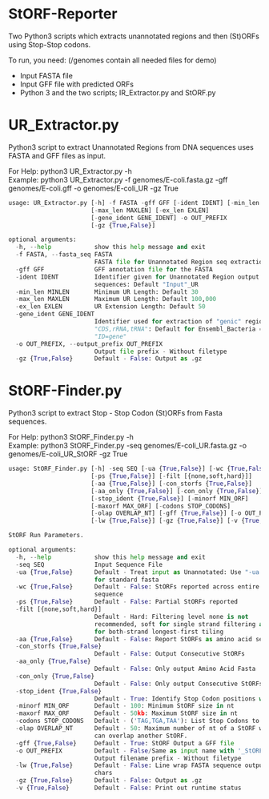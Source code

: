 # StORF-Reporter

Two Python3 scripts which extracts unannotated regions and then (St)ORFs using Stop-Stop codons.

To run, you need: (/genomes contain all needed files for demo)  
* Input FASTA file  
* Input GFF file with predicted ORFs   
* Python 3 and the two scripts; IR_Extractor.py and StORF.py

# UR_Extractor.py
Python3 script to extract Unannotated Regions from DNA sequences uses FASTA and GFF files as input.

For Help: python3 UR_Extractor.py -h  
Example: python3 UR_Extractor.py -f genomes/E-coli.fasta.gz -gff genomes/E-coli.gff -o genomes/E-coli_UR -gz True
```python
usage: UR_Extractor.py [-h] -f FASTA -gff GFF [-ident IDENT] [-min_len MINLEN]
                       [-max_len MAXLEN] [-ex_len EXLEN]
                       [-gene_ident GENE_IDENT] -o OUT_PREFIX
                       [-gz {True,False}]

optional arguments:
  -h, --help            show this help message and exit
  -f FASTA, --fasta_seq FASTA
                        FASTA file for Unannotated Region seq extraction
  -gff GFF              GFF annotation file for the FASTA
  -ident IDENT          Identifier given for Unannotated Region output
                        sequences: Default "Input"_UR
  -min_len MINLEN       Minimum UR Length: Default 30
  -max_len MAXLEN       Maximum UR Length: Default 100,000
  -ex_len EXLEN         UR Extension Length: Default 50
  -gene_ident GENE_IDENT
                        Identifier used for extraction of "genic" regions
                        "CDS,rRNA,tRNA": Default for Ensembl_Bacteria =
                        "ID=gene"
  -o OUT_PREFIX, --output_prefix OUT_PREFIX
                        Output file prefix - Without filetype
  -gz {True,False}      Default - False: Output as .gz
```
# StORF-Finder.py
Python3 script to extract Stop - Stop Codon (St)ORFs from Fasta sequences.  

For Help: python3 StORF_Finder.py -h  
Example: python3 StORF_Finder.py -seq genomes/E-coli_UR.fasta.gz -o genomes/E-coli_UR_StORF -gz True
```python
usage: StORF_Finder.py [-h] -seq SEQ [-ua {True,False}] [-wc {True,False}]
                       [-ps {True,False}] [-filt [{none,soft,hard}]]
                       [-aa {True,False}] [-con_storfs {True,False}]
                       [-aa_only {True,False}] [-con_only {True,False}]
                       [-stop_ident {True,False}] [-minorf MIN_ORF]
                       [-maxorf MAX_ORF] [-codons STOP_CODONS]
                       [-olap OVERLAP_NT] [-gff {True,False}] [-o OUT_PREFIX]
                       [-lw {True,False}] [-gz {True,False}] [-v {True,False}]

StORF Run Parameters.

optional arguments:
  -h, --help            show this help message and exit
  -seq SEQ              Input Sequence File
  -ua {True,False}      Default - Treat input as Unannotated: Use "-ua False"
                        for standard fasta
  -wc {True,False}      Default - False: StORFs reported across entire
                        sequence
  -ps {True,False}      Default - False: Partial StORFs reported
  -filt [{none,soft,hard}]
                        Default - Hard: Filtering level none is not
                        recommended, soft for single strand filtering and hard
                        for both-strand longest-first tiling
  -aa {True,False}      Default - False: Report StORFs as amino acid sequences
  -con_storfs {True,False}
                        Default - False: Output Consecutive StORFs
  -aa_only {True,False}
                        Default - False: Only output Amino Acid Fasta
  -con_only {True,False}
                        Default - False: Only output Consecutive StORFs
  -stop_ident {True,False}
                        Default - True: Identify Stop Codon positions with '*'
  -minorf MIN_ORF       Default - 100: Minimum StORF size in nt
  -maxorf MAX_ORF       Default - 50kb: Maximum StORF size in nt
  -codons STOP_CODONS   Default - ('TAG,TGA,TAA'): List Stop Codons to use
  -olap OVERLAP_NT      Default - 50: Maximum number of nt of a StORF which
                        can overlap another StORF.
  -gff {True,False}     Default - True: StORF Output a GFF file
  -o OUT_PREFIX         Default - False/Same as input name with '_StORF-R':
                        Output filename prefix - Without filetype
  -lw {True,False}      Default - False: Line wrap FASTA sequence output at 60
                        chars
  -gz {True,False}      Default - False: Output as .gz
  -v {True,False}       Default - False: Print out runtime status
```

